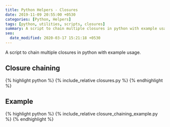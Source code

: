 ```yaml
---
title: Python Helpers - Closures
date: 2019-11-09 20:55:00 +0530
categories: [Python, Helpers]
tags: [python, utilities, scripts, closures]
summary: A script to chain multiple closures in python with example usage.
seo:
  date_modified: 2020-03-17 15:21:18 +0530
---
```


A script to chain multiple closures in python with example usage.

## Closure chaining

{% highlight python %}
{% include_relative closures.py %}
{% endhighlight %}

## Example

{% highlight python %}
{% include_relative closure_chaining_example.py %}
{% endhighlight %}
